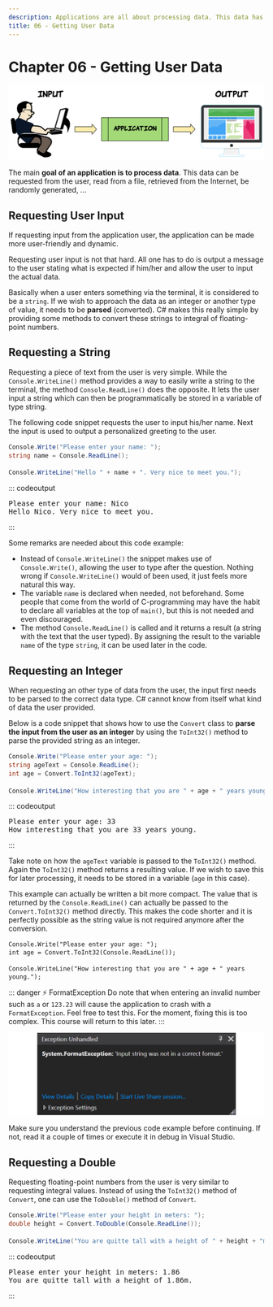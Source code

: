 ```yaml
---
description: Applications are all about processing data. This data has to be generated or retrieved from somewhere. Often data needs to be requested from the user.
title: 06 - Getting User Data
---
```


# Chapter 06 - Getting User Data

![User Input](./img/user_input.png)

The main **goal of an application is to process data**. This data can be requested from the user, read from a file, retrieved from the Internet, be randomly generated, ...

## Requesting User Input

If requesting input from the application user, the application can be made more user-friendly and dynamic.

Requesting user input is not that hard. All one has to do is output a message to the user stating what is expected if him/her and allow the user to input the actual data.

Basically when a user enters something via the terminal, it is considered to be a `string`. If we wish to approach the data as an integer or another type of value, it needs to be **parsed** (converted). C# makes this really simple by providing some methods to convert these strings to integral of floating-point numbers.

## Requesting a String

Requesting a piece of text from the user is very simple. While the `Console.WriteLine()` method provides a way to easily write a string to the terminal, the method `Console.ReadLine()` does the opposite. It lets the user input a string which can then be programmatically be stored in a variable of type string.

The following code snippet requests the user to input his/her name. Next the input is used to output a personalized greeting to the user.

```csharp
Console.Write("Please enter your name: ");
string name = Console.ReadLine();

Console.WriteLine("Hello " + name + ". Very nice to meet you.");
```

::: codeoutput
<pre>
Please enter your name: Nico
Hello Nico. Very nice to meet you.
</pre>
:::

Some remarks are needed about this code example:

* Instead of `Console.WriteLine()` the snippet makes use of `Console.Write()`, allowing the user to type after the question. Nothing wrong if `Console.WriteLine()` would of been used, it just feels more natural this way.
* The variable `name` is declared when needed, not beforehand. Some people that come from the world of C-programming may have the habit to declare all variables at the top of `main()`, but this is not needed and even discouraged.
* The method `Console.ReadLine()` is called and it returns a result (a string with the text that the user typed). By assigning the result to the variable `name` of the type `string`, it can be used later in the code.

## Requesting an Integer

When requesting an other type of data from the user, the input first needs to be parsed to the correct data type. C# cannot know from itself what kind of data the user provided.

Below is a code snippet that shows how to use the `Convert` class to **parse the input from the user as an integer** by using the `ToInt32()` method to parse the provided string as an integer.

```csharp
Console.Write("Please enter your age: ");
string ageText = Console.ReadLine();
int age = Convert.ToInt32(ageText);

Console.WriteLine("How interesting that you are " + age + " years young.");
```

::: codeoutput
<pre>
Please enter your age: 33
How interesting that you are 33 years young.
</pre>
:::

Take note on how the `ageText` variable is passed to the `ToInt32()` method. Again the `ToInt32()` method returns a resulting value. If we wish to save this for later processing, it needs to be stored in a variable (`age` in this case).

This example can actually be written a bit more compact. The value that is returned by the `Console.ReadLine()` can actually be passed to the `Convert.ToInt32()` method directly. This makes the code shorter and it is perfectly possible as the string value is not required anymore after the conversion.

```csharp{2}
Console.Write("Please enter your age: ");
int age = Convert.ToInt32(Console.ReadLine());

Console.WriteLine("How interesting that you are " + age + " years young.");
```

::: danger ⚡ FormatException
Do note that when entering an invalid number such as `a` or `123.23` will cause the application to crash with a `FormatException`. Feel free to test this. For the moment, fixing this is too complex. This course will return to this later.
:::

![FormatExpception](./img/format_exception.png)

Make sure you understand the previous code example before continuing. If not, read it a couple of times or execute it in debug in Visual Studio.

## Requesting a Double

Requesting floating-point numbers from the user is very similar to requesting integral values. Instead of using the `ToInt32()` method of `Convert`, one can use the `ToDouble()` method of `Convert`.

```csharp
Console.Write("Please enter your height in meters: ");
double height = Convert.ToDouble(Console.ReadLine());

Console.WriteLine("You are quitte tall with a height of " + height + "m.");
```

::: codeoutput
<pre>
Please enter your height in meters: 1.86
You are quitte tall with a height of 1.86m.
</pre>
:::

